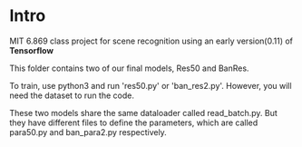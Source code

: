 # Intro
MIT 6.869 class project for scene recognition using an early version(0.11) of **Tensorflow**

This folder contains two of our final models, Res50 and BanRes.

To train, use python3 and run 'res50.py' or 'ban_res2.py'. However, you will need the dataset to run the code.

These two models share the same dataloader called read_batch.py.
But they have different files to define the parameters, which are
called para50.py and ban_para2.py respectively.
